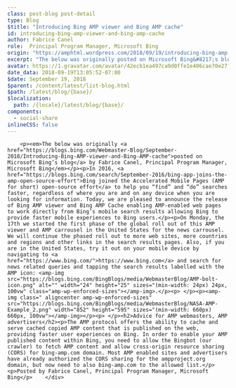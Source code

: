 ```yaml
---
class: post-blog post-detail
type: Blog
$title: "Introducing Bing AMP viewer and Bing AMP cache"
id: introducing-bing-amp-viewer-and-bing-amp-cache
author: Fabrice Canel
role:  Principal Program Manager, Microsoft Bing
origin: "https://amphtml.wordpress.com/2018/09/19/introducing-bing-amp-viewer-and-bing-amp-cache/amp/"
excerpt: "The below was originally posted on Microsoft Bing&#8217;s blog by Fabrice Canel, Principal Program Manager, Microsoft Bing In 2016, Bing joined the Accelerated Mobile Pages (AMP for short) open-source effort to help you “find” and “do” searches faster, regardless of where you are and on any device when you are looking for information. Today, we are pleased to announce the release [&#8230;]"
avatar: https://1.gravatar.com/avatar/42ecb1ea497ca9d0ffe1e406cae70e27?s=96&d=identicon&r=G
date_data: 2018-09-19T13:05:52-07:00
$date: September 19, 2018
$parent: /content/latest/list-blog.html
$path: /latest/blog/{base}/
$localization:
  path: /{locale}/latest/blog/{base}/
components:
  - social-share
inlineCSS: false
---
```


<div class="amp-wp-article-content">

		<p><em>The below was originally <a href="https://blogs.bing.com/Webmaster-Blog/September-2018/Introducing-Bing-AMP-viewer-and-Bing-AMP-cache">posted on Microsoft Bing’s blog</a> by Fabrice Canel, Principal Program Manager, Microsoft Bing</em></p><p>In 2016, <a href="https://blogs.bing.com/search/September-2016/bing-app-joins-the-amp-open-source-effort">Bing joined the Accelerated Mobile Pages (AMP for short) open-source effort</a> to help you “find” and “do” searches faster, regardless of where you are and on any device when you are looking for information. Today, we are pleased to announce the release of Bing AMP viewer and Bing AMP Cache enabling AMP-enabled web pages to work directly from Bing’s mobile search results allowing Bing to provide faster mobile experiences to Bing users.</p><p>On Monday, the 17th we started the first phase of the global roll out of this AMP viewer and AMP carrousel in the United States for the news carrousel. We will continue the phased roll out to more web sites, more countries and regions and other links in the search results pages. Also, if you are in the United States, try it out on your mobile device by navigating to <a href="https://www.bing.com/">https://www.bing.com</a> and search for news related queries and tapping the search results labelled with the AMP icon: <amp-img src="https://blogs.bing.com/BingBlogs/media/WebmasterBlog/AMP-bolt-icon.png" alt="" width="24" height="25" sizes="(min-width: 24px) 24px, 100vw" class="amp-wp-enforced-sizes"></amp-img>.</p><p> </p><p><amp-img class=" aligncenter amp-wp-enforced-sizes" src="https://blogs.bing.com/BingBlogs/media/WebmasterBlog/NASA-AMP-Example_2.png" width="852" height="595" sizes="(min-width: 660px) 660px, 100vw"></amp-img></p><p> </p><h2>Advice for AMP webmasters, AMP advertisers</h2><p>The AMP protocol offers the ability to cache and serve cached copied AMP content that is published on the web, providing faster user experiences on Bing. In order to enable your AMP published content within Bing, you need to allow the Bingbot (our crawler) to fetch AMP content and allow cross-origin resource sharing (CORS) for bing-amp.com domain. Most AMP enabled sites and advertisers have already authorized the CORS sharing for the ampproject.org domain, but now need to also bing-amp.com to the allowed list.</p><p>Posted by Fabrice Canel, Principal Program Manager, Microsoft Bing</p>	</div>

	

</div>

